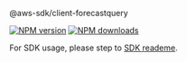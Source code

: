@aws-sdk/client-forecastquery

[![NPM version](https://img.shields.io/npm/v/@aws-sdk/client-forecastquery/beta.svg)](https://www.npmjs.com/package/@aws-sdk/client-forecastquery)
[![NPM downloads](https://img.shields.io/npm/dm/@aws-sdk/client-forecastquery.svg)](https://www.npmjs.com/package/@aws-sdk/client-forecastquery)

For SDK usage, please step to [SDK reademe](https://github.com/aws/aws-sdk-js-v3).
